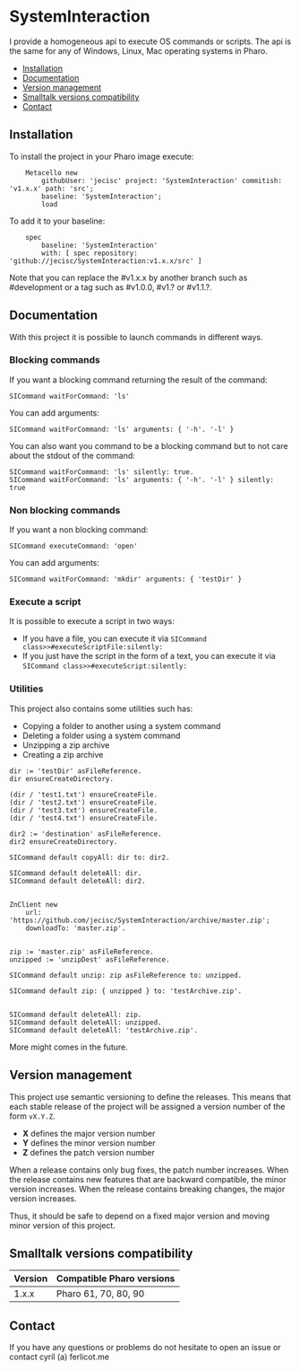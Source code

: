 # SystemInteraction

I provide a homogeneous api to execute OS commands or scripts. The api is the same for any of Windows, Linux, Mac operating systems in Pharo.

- [Installation](#installation)
- [Documentation](#documentation)
- [Version management](#version-management)
- [Smalltalk versions compatibility](#smalltalk-versions-compatibility)
- [Contact](#contact)

## Installation

To install the project in your Pharo image execute:

```Smalltalk
    Metacello new
    	githubUser: 'jecisc' project: 'SystemInteraction' commitish: 'v1.x.x' path: 'src';
    	baseline: 'SystemInteraction';
    	load
```

To add it to your baseline:

```Smalltalk
    spec
    	baseline: 'SystemInteraction'
    	with: [ spec repository: 'github://jecisc/SystemInteraction:v1.x.x/src' ]
```

Note that you can replace the #v1.x.x by another branch such as #development or a tag such as #v1.0.0, #v1.? or #v1.1.?.


## Documentation

With this project it is possible to launch commands in different ways.

### Blocking commands

If you want a blocking command returning the result of the command:

```Smalltalk
SICommand waitForCommand: 'ls'
```

You can add arguments:

```Smalltalk
SICommand waitForCommand: 'ls' arguments: { '-h'. '-l' }
```

You can also want you command to be a blocking command but to not care about the stdout of the command:

```Smalltalk
SICommand waitForCommand: 'ls' silently: true.
SICommand waitForCommand: 'ls' arguments: { '-h'. '-l' } silently: true
```

### Non blocking commands

If you want a non blocking command:

```Smalltalk
SICommand executeCommand: 'open'
```

You can add arguments:

```Smalltalk
SICommand waitForCommand: 'mkdir' arguments: { 'testDir' }
```

### Execute a script

It is possible to execute a script in two ways:
- If you have a file, you can execute it via `SICommand class>>#executeScriptFile:silently:`
- If you just have the script in the form of a text, you can execute it via `SICommand class>>#executeScript:silently:`

### Utilities

This project also contains some utilities such has:
- Copying a folder to another using a system command
- Deleting a folder using a system command
- Unzipping a zip archive
- Creating a zip archive

```Smalltalk
dir := 'testDir' asFileReference.
dir ensureCreateDirectory.

(dir / 'test1.txt') ensureCreateFile.
(dir / 'test2.txt') ensureCreateFile.
(dir / 'test3.txt') ensureCreateFile.
(dir / 'test4.txt') ensureCreateFile.

dir2 := 'destination' asFileReference.
dir2 ensureCreateDirectory.

SICommand default copyAll: dir to: dir2.

SICommand default deleteAll: dir.
SICommand default deleteAll: dir2.


ZnClient new
	url: 'https://github.com/jecisc/SystemInteraction/archive/master.zip';
	downloadTo: 'master.zip'.
	

zip := 'master.zip' asFileReference.
unzipped := 'unzipDest' asFileReference.

SICommand default unzip: zip asFileReference to: unzipped.

SICommand default zip: { unzipped } to: 'testArchive.zip'.


SICommand default deleteAll: zip.
SICommand default deleteAll: unzipped.
SICommand default deleteAll: 'testArchive.zip'.
```

More might comes in the future.

## Version management 

This project use semantic versioning to define the releases. This means that each stable release of the project will be assigned a version number of the form `vX.Y.Z`. 

- **X** defines the major version number
- **Y** defines the minor version number 
- **Z** defines the patch version number

When a release contains only bug fixes, the patch number increases. When the release contains new features that are backward compatible, the minor version increases. When the release contains breaking changes, the major version increases. 

Thus, it should be safe to depend on a fixed major version and moving minor version of this project.

## Smalltalk versions compatibility

| Version 	| Compatible Pharo versions 		|
|-------------	|---------------------------	|
| 1.x.x       	| Pharo 61, 70, 80, 90				|

## Contact

If you have any questions or problems do not hesitate to open an issue or contact cyril (a) ferlicot.me 
